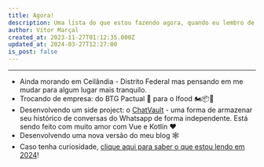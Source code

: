 ```yaml
---
title: Agora!
description: Uma lista do que estou fazendo agora, quando eu lembro de atualizar.
author: Vítor Marçal
created_at: 2023-11-27T01:12:35.000Z
updated_at: 2024-03-27T12:27:00
is_post: false
---
```

---
*   Ainda morando em Ceilândia - Distrito Federal mas pensando em me mudar para algum lugar mais tranquilo.
*   Trocando de empresa: do BTG Pactual 🏦 para o Ifood 🏍️📦🍛 
*   Desenvolvendo um side project: o [ChatVault](https://github.com/vitormarcal/chatvault) - uma forma de armazenar seu histórico de conversas do Whatsapp de forma independente. Está sendo feito com muito amor com Vue e Kotlin ❤️
*   Desenvolvendo uma nova versão do meu blog 🕸️
*   Caso tenha curiosidade, [clique aqui para saber o que estou lendo em 2024](https://www.marcal.dev/leituras-de-2024/)!